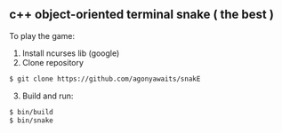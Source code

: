 c++ object-oriented terminal snake ( the best ) 
-------------------------------------------
To play the game:
1) Install ncurses lib (google)
2) Clone repository
```bash
$ git clone https://github.com/agonyawaits/snakE
```
3) Build and run:
```bash
$ bin/build
$ bin/snake
```
